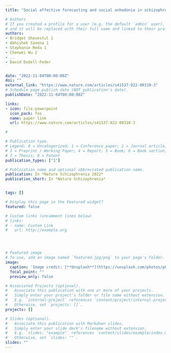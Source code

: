 ```yaml
---
title: "Social affective forecasting and social anhedonia in schizophrenia-spectrum disorders: a daily diary study"

# Authors
# If you created a profile for a user (e.g. the default `admin` user), write the username (folder name) here 
# and it will be replaced with their full name and linked to their profile.
authors:
- Bridget Shovestul 1
- Abhishek Saxena 1
- Stephanie Reda 1
- Chenwei Wu 2
- ..
- David Dodell-Feder


date: "2022-11-04T00:00:00Z"
doi: ""
external_link: "https://www.nature.com/articles/s41537-022-00310-3"
# Schedule page publish date (NOT publication's date).
publishDate: "2022-11-04T00:00:00Z"

links:
- icon: file-powerpoint
  icon_pack: fas
  name: paper link
  url: https://www.nature.com/articles/s41537-022-00310-3

#

# Publication type.
# Legend: 0 = Uncategorized; 1 = Conference paper; 2 = Journal article;
# 3 = Preprint / Working Paper; 4 = Report; 5 = Book; 6 = Book section;
# 7 = Thesis; 8 = Patent
publication_types: ["1"]

# Publication name and optional abbreviated publication name.
publication: In *Nature Schizophrenia 2022*
publication_short: In *Nature Schizophrenia*


tags: []

# Display this page in the Featured widget?
featured: false

# Custom links (uncomment lines below)
# links:
# - name: Custom Link
#   url: http://example.org




# Featured image
# To use, add an image named `featured.jpg/png` to your page's folder. 
image:
  caption: 'Image credit: [**Unsplash**](https://unsplash.com/photos/pLCdAaMFLTE)'
  focal_point: ""
  preview_only: false

# Associated Projects (optional).
#   Associate this publication with one or more of your projects.
#   Simply enter your project's folder or file name without extension.
#   E.g. `internal-project` references `content/project/internal-project/index.md`.
#   Otherwise, set `projects: []`.
projects: []

# Slides (optional).
#   Associate this publication with Markdown slides.
#   Simply enter your slide deck's filename without extension.
#   E.g. `slides: "example"` references `content/slides/example/index.md`.
#   Otherwise, set `slides: ""`.
slides: ""
---
```


